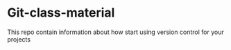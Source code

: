 # Git-class-material


This repo contain information about how start using version control for your projects
